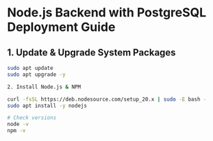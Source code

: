 # Node.js Backend with PostgreSQL Deployment Guide

## 1. Update & Upgrade System Packages
```bash
sudo apt update
sudo apt upgrade -y

2. Install Node.js & NPM

curl -fsSL https://deb.nodesource.com/setup_20.x | sudo -E bash -
sudo apt install -y nodejs

# Check versions
node -v
npm -v
